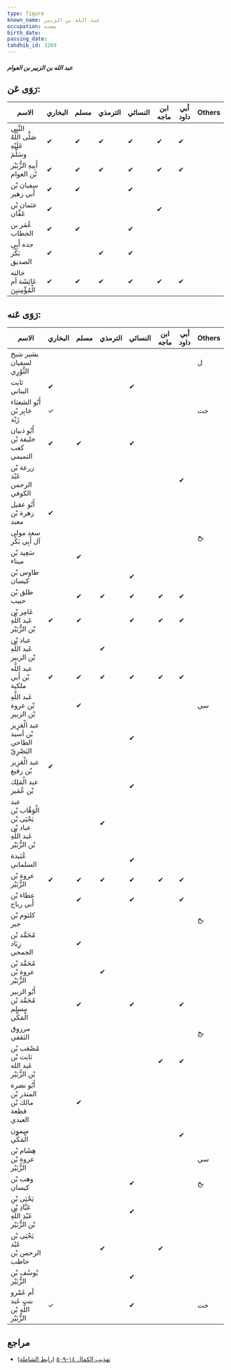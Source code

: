 ```yaml
---
type: figure
known_name: عبد الله بن الزبير
occupation: محدث
birth_date:
passing_date:
tahdhib_id: 3269
---
```

##### عبد الله بن الزبير بن العوام

## رَوَى عَن:
| الاسم                                     | البخاري | مسلم | الترمذي | النسائي | ابن ماجه | أبي داود | Others |
| ----------------------------------------- | ------- | ---- | ------- | ------- | -------- | -------- | ------ |
| النَّبِي صَلَّى اللَّهُ عَلَيْهِ وسَلَّمَ | ✔       | ✔    | ✔       | ✔       | ✔        | ✔        |        |
| أَبِيهِ الزُّبَيْر بْن العوام             | ✔       | ✔    | ✔       | ✔       | ✔        | ✔        |        |
| سفيان بْن أَبي زهير                       | ✔       | ✔    |         | ✔       |          |          |        |
| عثمان بْن عَفَّان                         | ✔       |      |         |         | ✔        |          |        |
| عُمَر بن الخطاب                           | ✔       | ✔    |         | ✔       |          |          |        |
| جده أَبِي بَكْر الصديق                    | ✔       |      | ✔       | ✔       |          |          |        |
| خالته عَائِشَة أم الْمُؤْمِنيِنَ          | ✔       | ✔    | ✔       | ✔       | ✔        | ✔        |        |
## رَوَى عَنه:
| الاسم                                                               | البخاري | مسلم | الترمذي | النسائي | ابن ماجه | أبي داود | Others |
| ------------------------------------------------------------------- | ------- | ---- | ------- | ------- | -------- | -------- | ------ |
| بشير شيخ لسفيان الثَّوْرِي                                          |         |      |         |         |          |          | ل      |
| ثابت البناني                                                        | ✔       |      |         | ✔       |          |          |        |
| أَبُو الشعثاء جَابِر بْن زَيْد                                      | ✓       |      |         |         |          |          | خت     |
| أَبُو ذبيان خليفة بْن كعب التميمي                                   | ✔       | ✔    |         | ✔       |          |          |        |
| زرعة بْن عَبْد الرحمن الكوفي                                        |         |      |         |         |          | ✔        |        |
| أَبُو عقيل زهرة بْن معبد                                            | ✔       |      |         |         |          |          |        |
| سعد مولى آل أَبِي بَكْر                                             |         |      |         |         |          |          | بخ     |
| سَعِيد بْن ميناء                                                    |         | ✔    |         |         |          |          |        |
| طاوس بْن كيسان                                                      |         |      |         | ✔       |          |          |        |
| طلق بْن حبيب                                                        |         | ✔    | ✔       | ✔       | ✔        | ✔        |        |
| عَامِر بْن عَبد اللَّهِ بْن الزُّبَيْر                              | ✔       | ✔    |         | ✔       | ✔        | ✔        |        |
| عباد بْن عَبد اللَّهِ بْن الزبير                                    |         |      | ✔       |         |          |          |        |
| عبد اللَّه بْن أَبي ملكية                                           | ✔       | ✔    | ✔       | ✔       | ✔        | ✔        |        |
| عَبد اللَّهِ بْن عروة بْن الزبير                                    |         | ✔    |         |         |          |          | سي     |
| عبد الْعَزِيز بْن أسيد الطاحي البَصْرِيّ                            |         |      |         | ✔       |          |          |        |
| عبد الْعَزِيز بْن رفيع                                              | ✔       |      |         |         |          |          |        |
| عبد الْمَلِك بْن عُمَير                                             |         |      |         | ✔       |          |          |        |
| عبد الْوَهَّاب بْن يَحْيَى بْن عباد بْن عَبد اللَّهِ بْن الزُّبَيْر |         |      | ✔       |         |          |          |        |
| عُبَيدة السلماني                                                    |         |      |         | ✔       |          |          |        |
| عروة بْن الزُّبَيْر                                                 | ✔       | ✔    | ✔       | ✔       | ✔        | ✔        |        |
| عطاء بْن أَبي رباح                                                  |         | ✔    |         | ✔       |          | ✔        |        |
| كلثوم بْن جبر                                                       |         |      |         |         |          |          | بخ     |
| مُحَمَّد بْن زِيَاد الجمحي                                          |         | ✔    |         |         |          |          |        |
| مُحَمَّد بْن عروة بْن الزُّبَيْر                                    |         |      | ✔       |         |          |          |        |
| أَبُو الزبير مُحَمَّد بْن مسلم الْمَكِّي                            |         | ✔    |         | ✔       |          | ✔        |        |
| مرزوق الثقفي                                                        |         |      |         |         |          |          | بخ     |
| مُصْعَب بْن ثابت بْن عَبد الله بْن الزُّبَيْر                       |         |      |         |         | ✔        | ✔        |        |
| أَبُو نضرة المنذر بْن مالك بْن قطعة العبدي                          |         | ✔    |         |         |          |          |        |
| ميمون الْمَكِّي                                                     |         |      |         |         |          | ✔        |        |
| هِشَام بْن عروة بْن الزُّبَيْر                                      |         |      |         |         |          |          | سي     |
| وهب بْن كيسان                                                       |         |      |         | ✔       |          |          | بخ     |
| يَحْيَى بْنِ عَبَّادِ بْنِ عَبْدِ اللَّهِ بْن الزُّبَيْر            |         |      |         | ✔       |          |          |        |
| يَحْيَى بْن عَبْد الرحمن بْن حاطب                                   |         |      | ✔       |         | ✔        |          |        |
| يُوسُف بْن الزُّبَيْر                                               |         |      |         | ✔       |          |          |        |
| أم عَمْرو بنت عَبد اللَّهِ بْن الزُّبَيْر                           | ✓       |      |         | ✔       |          |          | خت     |
## مراجع
- [تهذيب الكمال ١٤-٥٠٩](obsidian://open?vault=Tahdhib-al-Kamal&file=Figures/٣٢٦٩-عبد%20الله%20بن%20الزبير%20بن%20العوام) ([رابط الشاملة](https://shamela.ws/book/3722/7437))